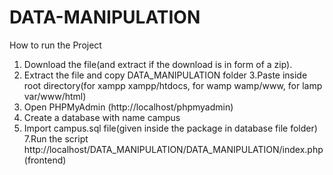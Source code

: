 # DATA-MANIPULATION
How to run the Project
1. Download the file(and extract if the download is in form of a zip).
2. Extract the file and copy DATA_MANIPULATION folder
3.Paste inside root directory(for xampp xampp/htdocs, for wamp wamp/www, for lamp var/www/html)
4. Open PHPMyAdmin (http://localhost/phpmyadmin)
5. Create a database with name campus 
6. Import campus.sql file(given inside the package in database file folder)
7.Run the script http://localhost/DATA_MANIPULATION/DATA_MANIPULATION/index.php (frontend)


